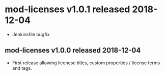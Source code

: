 # mod-licenses v1.0.1 released 2018-12-04
* Jenkinsfile bugfix

## mod-licenses v1.0.0 released 2018-12-04 
* First release allowing licenese titles, custom properties / license terms and tags.
